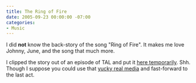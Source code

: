 ```yaml
---
title: The Ring of Fire
date: 2005-09-23 00:00:00 -07:00
categories:
- Music
---
```


<p>
I did <strong>not</strong> know the back-story of the song "Ring of Fire". It makes me love Johnny, June, and the song that much more.
</p>
<p>
I clipped the story out of an episode of TAL and put it <a href="http://www.torrez.net/Sarah%20Vowell%20-%20Johnny%20Cash%20and%20June%20Carter%20Cash.mp3">here temporarily</a>. Shh. Though I suppose you could use that <a href="http://www.thislife.org/ra/247.ram">yucky real media</a> and fast-forward to the last act.
</p>
